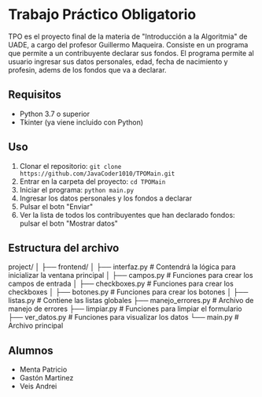 # Trabajo Práctico Obligatorio

TPO es el proyecto final de la materia de "Introducción a la Algoritmia" de UADE, a cargo del profesor Guillermo Maqueira. Consiste en un programa que permite a un contribuyente declarar sus fondos. El programa permite al usuario ingresar sus datos personales, edad, fecha de nacimiento y profesin, adems de los fondos que va a declarar.

## Requisitos

- Python 3.7 o superior
- Tkinter (ya viene incluido con Python)

## Uso

1. Clonar el repositorio: `git clone https://github.com/JavaCoder1010/TPOMain.git`
2. Entrar en la carpeta del proyecto: `cd TPOMain`
3. Iniciar el programa: `python main.py`
4. Ingresar los datos personales y los fondos a declarar
5. Pulsar el botn "Enviar"
6. Ver la lista de todos los contribuyentes que han declarado fondos: pulsar el botn "Mostrar datos"

## Estructura del archivo

project/
│
├── frontend/
│   ├── interfaz.py                 # Contendrá la lógica para inicializar la ventana principal
│   ├── campos.py                   # Funciones para crear los campos de entrada
│   ├── checkboxes.py               # Funciones para crear los checkboxes
│   ├── botones.py                  # Funciones para crear los botones
│
├── listas.py                       # Contiene las listas globales
├── manejo_errores.py               # Archivo de manejo de errores
├── limpiar.py                      # Funciones para limpiar el formulario
├── ver_datos.py                    # Funciones para visualizar los datos
└── main.py                         # Archivo principal

## Alumnos

- Menta Patricio
- Gastón Martinez
- Veis Andrei